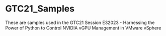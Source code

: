 # GTC21_Samples
These are samples used in the GTC21 Session E32023 - Harnessing the Power of Python to Control NVIDIA vGPU Management in VMware vSphere
